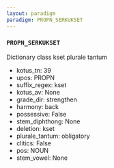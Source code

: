 ```yaml
---
layout: paradigm
paradigm: PROPN_SERKUKSET
---
```

### ` PROPN_SERKUKSET `

Dictionary class kset plurale tantum
* kotus_tn: 39
* upos: PROPN
* suffix_regex: kset
* kotus_av: None
* grade_dir: strengthen
* harmony: back
* possessive: False
* stem_diphthong: None
* deletion: kset
* plurale_tantum: obligatory
* clitics: False
* pos: NOUN
* stem_vowel: None
